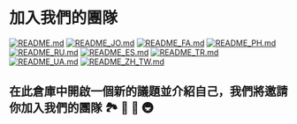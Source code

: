 # 加入我們的團隊

[![README.md](https://img.shields.io/badge/English-up-brightgreen)](README.md)
[![README_JO.md](https://img.shields.io/badge/Arabic-up-brightgreen)](README_JO.md)
[![README_FA.md](https://img.shields.io/badge/Farsi-up-brightgreen)](README_FA.md)
[![README_PH.md](https://img.shields.io/badge/Filipino-up-brightgreen)](README_PH.md)
[![README_RU.md](https://img.shields.io/badge/Russian-up-brightgreen)](README_RU.md)
[![README_ES.md](https://img.shields.io/badge/Spanish-up-brightgreen)](README_ES.md)
[![README_TR.md](https://img.shields.io/badge/Turkish-up-brightgreen)](README_TR.md)
[![README_UA.md](https://img.shields.io/badge/Ukrainian-up-brightgreen)](README_UA.md)
[![README_ZH_TW.md](https://img.shields.io/badge/Taiwan-up-brightgreen)](README_ZH_TW.md)

## 在此倉庫中開啟一個新的議題並介紹自己，我們將邀請你加入我們的團隊 🏞️ 🏥 🏰 🚇